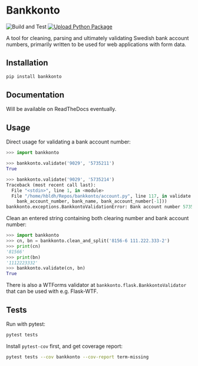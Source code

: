 # Bankkonto

![Build and Test](https://github.com/hbldh/bankkonto/workflows/Build%20and%20Test/badge.svg)
[![Upload Python Package](https://github.com/hbldh/bankkonto/actions/workflows/python-publish.yml/badge.svg)](https://github.com/hbldh/bankkonto/actions/workflows/python-publish.yml)

A tool for cleaning, parsing and ultimately validating Swedish bank account numbers, primarily written to be used for web applications with form data.

## Installation

```bash
pip install bankkonto
```

## Documentation

Will be available on ReadTheDocs eventually.  

## Usage

Direct usage for validating a bank account number:

```python
>>> import bankkonto

>>> bankkonto.validate('9029', '5735211')
True

>>> bankkonto.validate('9029', '5735214')
Traceback (most recent call last):
  File "<stdin>", line 1, in <module>
  File "/home/hbldh/Repos/bankkonto/account.py", line 117, in validate
    bank_account_number, bank_name, bank_account_number[-1]))
bankkonto.exceptions.BankkontoValidationError: Bank account number 5735214 for Länsförsäkringar Bank has invalid control digit: 4`
```

Clean an entered string containing both clearing number and bank account number:

```python
>>> import bankkonto
>>> cn, bn = bankkonto.clean_and_split('8156-6 111.222.333-2')
>>> print(cn)
'81566'
>>> print(bn)
'1112223332'
>>> bankkonto.validate(cn, bn)
True
```

There is also a WTForms validator at `bankkonto.flask.BankkontoValidator` that can be used with e.g. Flask-WTF. 

## Tests

Run with pytest:

```bash
pytest tests
```

Install `pytest-cov` first, and get coverage report:

```bash
pytest tests --cov bankkonto --cov-report term-missing
```